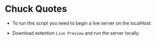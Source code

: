 # Chuck Quotes

- To run this script you need to begin a live server on the localHost: 

- Download extention `Live Preview` and run the server locally.